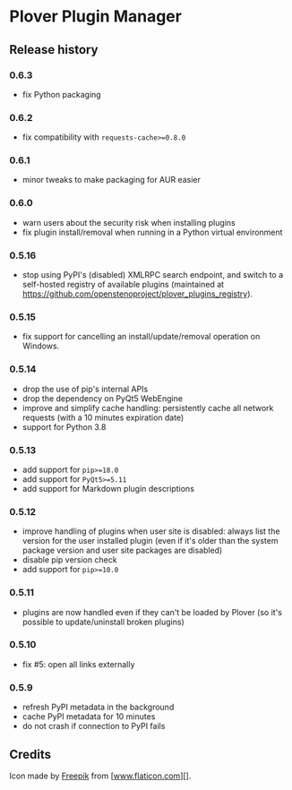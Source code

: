 # Plover Plugin Manager

## Release history

### 0.6.3

* fix Python packaging

### 0.6.2

* fix compatibility with `requests-cache>=0.8.0`

### 0.6.1

* minor tweaks to make packaging for AUR easier

### 0.6.0

* warn users about the security risk when installing plugins
* fix plugin install/removal when running in a Python virtual environment

### 0.5.16

* stop using PyPI's (disabled) XMLRPC search endpoint, and switch to a self-hosted registry of
  available plugins (maintained at <https://github.com/openstenoproject/plover_plugins_registry>).

### 0.5.15

* fix support for cancelling an install/update/removal operation on Windows.

### 0.5.14

* drop the use of pip's internal APIs
* drop the dependency on PyQt5 WebEngine
* improve and simplify cache handling: persistently cache all network
  requests (with a 10 minutes expiration date)
* support for Python 3.8

### 0.5.13

* add support for `pip>=18.0`
* add support for `PyQt5>=5.11`
* add support for Markdown plugin descriptions

### 0.5.12

* improve handling of plugins when user site is disabled: always list the
  version for the user installed plugin (even if it's older than the system
  package version and user site packages are disabled)
* disable pip version check
* add support for `pip>=10.0`

### 0.5.11

* plugins are now handled even if they can't be loaded by Plover
  (so it's possible to update/uninstall broken plugins)

### 0.5.10

* fix #5: open all links externally

### 0.5.9

* refresh PyPI metadata in the background
* cache PyPI metadata for 10 minutes
* do not crash if connection to PyPI fails

## Credits

Icon made by [Freepik][] from [www.flaticon.com][].

  [Freepik]: http://www.freepik.com/
  [www.flaticon.com]: http://www.flaticon.com/
